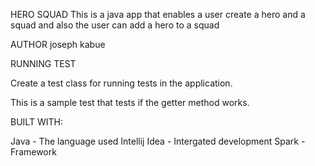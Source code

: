 HERO SQUAD
This is a java app that enables a user create a hero and a squad and also the user can add a hero to a squad

AUTHOR
joseph kabue

RUNNING TEST

Create a test class for running tests in the application.

This is a sample test that tests if the getter method works.

BUILT WITH:

Java - The language used
Intellij Idea - Intergated development
Spark - Framework